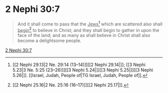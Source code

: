 # 2 Nephi 30:7

> And it shall come to pass that the <u>Jews</u>[^a] which are scattered also shall <u>begin</u>[^b] to believe in Christ; and they shall begin to gather in upon the face of the land; and as many as shall believe in Christ shall also become a delightsome people.

[2 Nephi 30:7](https://www.churchofjesuschrist.org/study/scriptures/bofm/2-ne/30?lang=eng&id=p7#p7)


[^a]: [[2 Nephi 29.13|2 Ne. 29:14 (13–14)]][[2 Nephi 29.14|]]; [[3 Nephi 5.23|3 Ne. 5:25 (23–26)]][[3 Nephi 5.24|]][[3 Nephi 5.25|]][[3 Nephi 5.26|]]. [[Israel, Judah, People of|TG Israel, Judah, People of]].  
[^b]: [[2 Nephi 25.16|2 Ne. 25:16 (16–17)]][[2 Nephi 25.17|]].  
